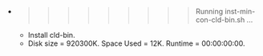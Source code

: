 * >>>>>>>>> Running inst-min-con-cld-bin.sh ...
  * Install cld-bin.
  * Disk size = 920300K. Space Used = 12K. Runtime = 00:00:00:00.
